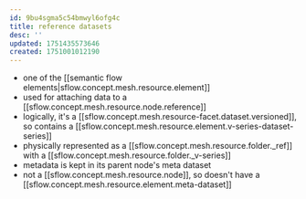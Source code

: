 ```yaml
---
id: 9bu4sgma5c54bmwyl6ofg4c
title: reference datasets
desc: ''
updated: 1751435573646
created: 1751001012190
---
```


- one of the [[semantic flow elements|sflow.concept.mesh.resource.element]]
- used for attaching data to a [[sflow.concept.mesh.resource.node.reference]]
- logically, it's a [[sflow.concept.mesh.resource-facet.dataset.versioned]], so contains a [[sflow.concept.mesh.resource.element.v-series-dataset-series]]
- physically represented as a [[sflow.concept.mesh.resource.folder._ref]] with a [[sflow.concept.mesh.resource.folder._v-series]]
- metadata is kept in its parent node's meta dataset
- not a [[sflow.concept.mesh.resource.node]], so doesn't have a [[sflow.concept.mesh.resource.element.meta-dataset]]